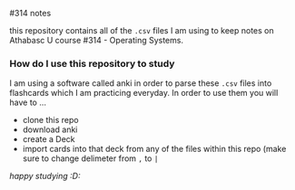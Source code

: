 #314 notes

this repository contains all of the `.csv` files I am using to keep notes on Athabasc U course #314 - Operating Systems.

### How do I use this repository to study

I am using a software called anki in order to parse these `.csv` files into flashcards which I am practicing everyday. In order to use them you will have to ...
- clone this repo
- download anki
- create a Deck
- import cards into that deck from any of the files within this repo (make sure to change delimeter from `,` to `|`


_happy studying :D:_
